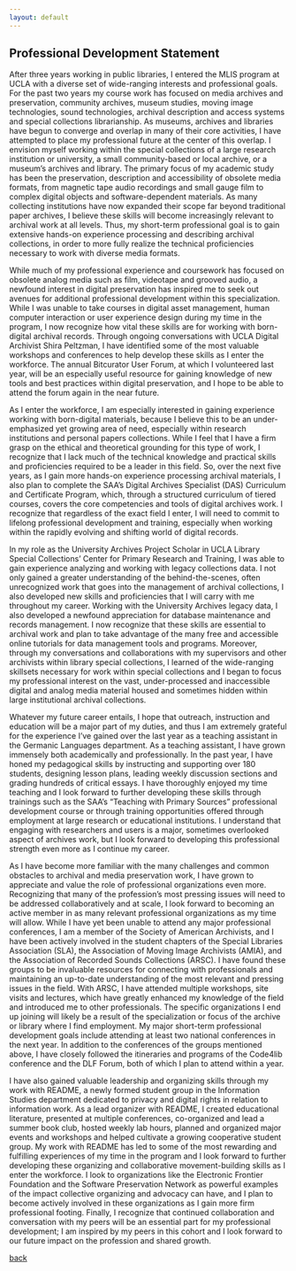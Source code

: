 ```yaml
---
layout: default
---
```

## Professional Development Statement

  After three years working in public libraries, I entered the MLIS program at UCLA with a diverse set of wide-ranging interests and professional goals. For the past two years my course work has focused on media archives and preservation, community archives, museum studies, moving image technologies, sound technologies, archival description and access systems and special collections librarianship. As museums, archives and libraries have begun to converge and overlap in many of their core activities, I have attempted to place my professional future at the center of this overlap. I envision myself working within the special collections of a large research institution or university, a small community-based or local archive, or a museum’s archives and library. The primary focus of my academic study has been the preservation, description and accessibility of obsolete media formats, from magnetic tape audio recordings and small gauge film to complex digital objects and software-dependent materials. As many collecting institutions have now expanded their scope far beyond traditional paper archives, I believe these skills will become increasingly relevant to archival work at all levels. Thus, my short-term professional goal is to gain extensive hands-on experience processing and describing archival collections, in order to more fully realize the technical proficiencies necessary to work with diverse media formats. 

  While much of my professional experience and coursework has focused on obsolete analog media such as film, videotape and grooved audio, a newfound interest in digital preservation has inspired me to seek out avenues for additional professional development within this specialization. While I was unable to take courses in digital asset management, human computer interaction or user experience design during my time in the program, I now recognize how vital these skills are for working with born-digital archival records. Through ongoing conversations with UCLA Digital Archivist Shira Peltzman, I have identified some of the most valuable workshops and conferences to help develop these skills as I enter the workforce. The annual Bitcurator User Forum, at which I volunteered last year, will be an especially useful resource for gaining knowledge of new tools and best practices within digital preservation, and I hope to be able to attend the forum again in the near future. 

  As I enter the workforce, I am especially interested in gaining experience working with born-digital materials, because I believe this to be an under-emphasized yet growing area of need, especially within research institutions and personal papers collections. While I feel that I have a firm grasp on the ethical and theoretical grounding for this type of work, I recognize that I lack much of the technical knowledge and practical skills and proficiencies required to be a leader in this field. So, over the next five years, as I gain more hands-on experience processing archival materials, I also plan to complete the SAA’s Digital Archives Specialist (DAS) Curriculum and Certificate Program, which, through a structured curriculum of tiered courses, covers the core competencies and tools of digital archives work. I recognize that regardless of the exact field I enter, I will need to commit to lifelong professional development and training, especially when working within the rapidly evolving and shifting world of digital records.

  In my role as the University Archives Project Scholar in UCLA Library Special Collections’ Center for Primary Research and Training, I was able to gain experience analyzing and working with legacy collections data. I not only gained a greater understanding of the behind-the-scenes, often unrecognized work that goes into the management of archival collections, I also developed new skills and proficiencies that I will carry with me throughout my career. Working with the University Archives legacy data, I also developed a newfound appreciation for database maintenance and records management. I now recognize that these skills are essential to archival work and plan to take advantage of the many free and accessible online tutorials for data management tools and programs. Moreover, through my conversations and collaborations with my supervisors and other archivists within library special collections, I learned of the wide-ranging skillsets necessary for work within special collections and I began to focus my professional interest on the vast, under-processed and inaccessible digital and analog media material housed and sometimes hidden within large institutional archival collections.  

  Whatever my future career entails, I hope that outreach, instruction and education will be a major part of my duties, and thus I am extremely grateful for the experience I’ve gained over the last year as a teaching assistant in the Germanic Languages department. As a teaching assistant, I have grown immensely both academically and professionally. In the past year, I have honed my pedagogical skills by instructing and supporting over 180 students, designing lesson plans, leading weekly discussion sections and grading hundreds of critical essays. I have thoroughly enjoyed my time teaching and I look forward to further developing these skills through trainings such as the SAA’s “Teaching with Primary Sources” professional development course or through training opportunities offered through employment at large research or educational institutions. I understand that engaging with researchers and users is a major, sometimes overlooked aspect of archives work, but I look forward to developing this professional strength even more as I continue my career.

  As I have become more familiar with the many challenges and common obstacles to archival and media preservation work, I have grown to appreciate and value the role of professional organizations even more. Recognizing that many of the profession’s most pressing issues will need to be addressed collaboratively and at scale, I look forward to becoming an active member in as many relevant professional organizations as my time will allow. While I have yet been unable to attend any major professional conferences, I am a member of the Society of American Archivists, and I have been actively involved in the student chapters of the Special Libraries Association (SLA), the Association of Moving Image Archivists (AMIA), and the Association of Recorded Sounds Collections (ARSC). I have found these groups to be invaluable resources for connecting with professionals and maintaining an up-to-date understanding of the most relevant and pressing issues in the field. With ARSC, I have attended multiple workshops, site visits and lectures, which have greatly enhanced my knowledge of the field and introduced me to other professionals. The specific organizations I end up joining will likely be a result of the specialization or focus of the archive or library where I find employment. My major short-term professional development goals include attending at least two national conferences in the next year.  In addition to the conferences of the groups mentioned above, I have closely followed the itineraries and programs of the Code4lib conference and the DLF Forum, both of which I plan to attend within a year.

  I have also gained valuable leadership and organizing skills through my work with README, a newly formed student group in the Information Studies department dedicated to privacy and digital rights in relation to information work. As a lead organizer with README, I created educational literature, presented at multiple conferences, co-organized and lead a summer book club, hosted weekly lab hours, planned and organized major events and workshops and helped cultivate a growing cooperative student group. My work with README has led to some of the most rewarding and fulfilling experiences of my time in the program and I look forward to further developing these organizing and collaborative movement-building skills as I enter the workforce. I look to organizations like the Electronic Frontier Foundation and the Software Preservation Network as powerful examples of the impact collective organizing and advocacy can have, and I plan to become actively involved in these organizations as I gain more firm professional footing. Finally, I recognize that continued collaboration and conversation with my peers will be an essential part for my professional development; I am inspired by my peers in this cohort and I look forward to our future impact on the profession and shared growth.

[back](./)
